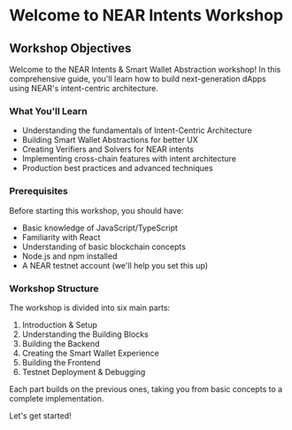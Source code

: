 
# Welcome to NEAR Intents Workshop

## Workshop Objectives

Welcome to the NEAR Intents & Smart Wallet Abstraction workshop! In this comprehensive guide, you'll learn how to build next-generation dApps using NEAR's intent-centric architecture.

### What You'll Learn

- Understanding the fundamentals of Intent-Centric Architecture
- Building Smart Wallet Abstractions for better UX
- Creating Verifiers and Solvers for NEAR intents
- Implementing cross-chain features with intent architecture
- Production best practices and advanced techniques

### Prerequisites

Before starting this workshop, you should have:

- Basic knowledge of JavaScript/TypeScript
- Familiarity with React
- Understanding of basic blockchain concepts
- Node.js and npm installed
- A NEAR testnet account (we'll help you set this up)

### Workshop Structure

The workshop is divided into six main parts:

1. Introduction & Setup
2. Understanding the Building Blocks
3. Building the Backend
4. Creating the Smart Wallet Experience
5. Building the Frontend
6. Testnet Deployment & Debugging

Each part builds on the previous ones, taking you from basic concepts to a complete implementation.

Let's get started!
